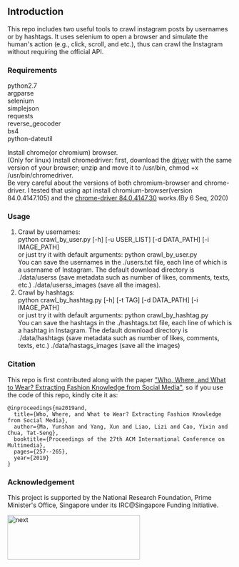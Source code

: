## Introduction
This repo includes two useful tools to crawl instagram posts by usernames or by hashtags. It uses selenium to open a browser and simulate the human's action (e.g., click, scroll, and etc.), thus can crawl the Instagram without requiring the official API.

### Requirements
python2.7   
argparse   
selenium  
simplejson      
requests  
reverse\_geocoder   
bs4   
python-dateutil   

Install chrome(or chromium) browser.   
(Only for linux) Install chromedriver: first, download the [driver](https://sites.google.com/a/chromium.org/chromedriver/downloads) with the same version of your browser; unzip and move it to /usr/bin, chmod +x /usr/bin/chromedriver.   
Be very careful about the versions of both chromium-browser and chrome-driver. I tested that using apt install chromium-browser(version 84.0.4147.105) and the [chrome-driver 84.0.4147.30](https://chromedriver.storage.googleapis.com/index.html?path=84.0.4147.30/) works.(By 6 Seq, 2020)

### Usage
1. Crawl by usernames:  
python crawl\_by\_user.py [-h] [-u USER_LIST] [-d DATA\_PATH] [-i IMAGE_PATH]  
or just try it with default arguments: python crawl\_by\_user.py  
You can save the usernames in the ./users.txt file, each line of which is a username of Instagram. The default download directory is ./data/userss (save metadata such as number of likes, comments, texts, etc.) ./data/userss\_images (save all the images).  
2. Crawl by hashtags:  
python crawl\_by\_hashtag.py [-h] [-t TAG] [-d DATA\_PATH] [-i IMAGE_PATH]  
or just try it with default arguments: python crawl\_by\_hashtag.py  
You can save the hashtags in the ./hashtags.txt file, each line of which is a hashtag in Instagram. The default download directory is ./data/hashtags (save metadata such as number of likes, comments, texts, etc.) ./data/hastags\_images (save all the images)  

### Citation
This repo is first contributed along with the paper ["Who, Where, and What to Wear? Extracting Fashion Knowledge from Social Media"](https://dl.acm.org/doi/pdf/10.1145/3343031.3350889), so if you use the code of this repo, kindly cite it as:
```
@inproceedings{ma2019and,
  title={Who, Where, and What to Wear? Extracting Fashion Knowledge from Social Media},
  author={Ma, Yunshan and Yang, Xun and Liao, Lizi and Cao, Yixin and Chua, Tat-Seng},
  booktitle={Proceedings of the 27th ACM International Conference on Multimedia},
  pages={257--265},
  year={2019}
}
```

### Acknowledgement
This project is supported by the National Research Foundation, Prime Minister's Office, Singapore under its IRC@Singapore Funding Initiative.

<img src="https://github.com/mysbupt/InstagramCrawler/blob/master/next.png" width = "297" height = "100" alt="next" align=center />
